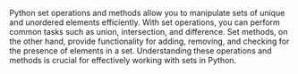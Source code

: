 Python set operations and methods allow you to manipulate sets of unique and unordered elements efficiently. With set operations, you can perform common tasks such as union, intersection, and difference. Set methods, on the other hand, provide functionality for adding, removing, and checking for the presence of elements in a set. Understanding these operations and methods is crucial for effectively working with sets in Python.
